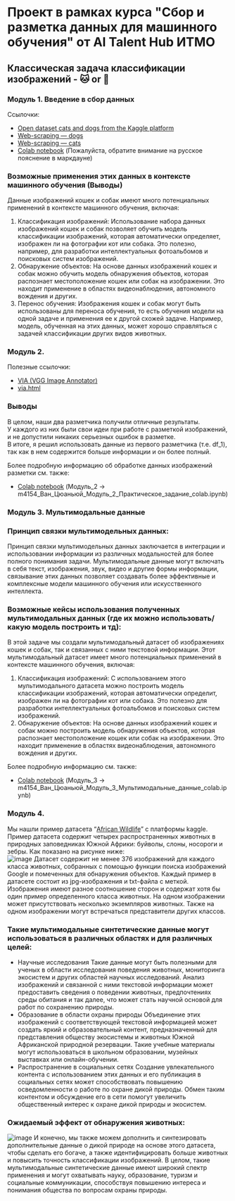 # Проект в рамках курса "Сбор и разметка данных для машинного обучения" от AI Talent Hub ИТМО
## Классическая задача классификации изображений - 🐱 or 🐶
### Модуль 1. Введение в сбор данных  
Cсылочки:
- [Open dataset cats and dogs from the Kaggle platform](https://www.kaggle.com/datasets/tongpython/cat-and-dog/data)
- [Web-scraping — dogs](https://pixnio.com/ru/%25D1%2584%25D0%25BE%25D1%2582%25D0%25BE/%D0%B6%D0%B8%D0%B2%D0%BE%D1%82%D0%BD%D1%8B%D1%85/%D1%81%D0%BE%D0%B1%D0%B0%D0%BA%D0%B8) 
- [Web-scraping — cats](https://pixnio.com/ru/%25D1%2582%25D0%25B5%25D0%25B3/%D0%BA%D0%BE%D1%88%D0%BA%D0%B0)
- [Colab notebook](https://colab.research.google.com/drive/1QefrCfW0jj-GqKXbrjAlOsS6Pw4Xmdvp?usp=sharing) (Пожалуйста, обратите внимание на русское пояснение в маркдауне)
### Возможные применения этих данных в контексте машинного обучения (Выводы)
Данные изображений кошек и собак имеют много потенциальных применений в контексте машинного обучения, включая:
1) Классификация изображений: Использование набора данных изображений кошек и собак позволяет обучить модель классификации изображений, которая автоматически определяет, изображен ли на фотографии кот или собака. Это полезно, например, для разработки интеллектуальных фотоальбомов и поисковых систем изображений.
2) Обнаружение объектов: На основе данных изображений кошек и собак можно обучить модель обнаружения объектов, которая распознает местоположение кошек или собак на изображении. Это находит применение в областях видеонаблюдения, автономного вождения и других.
3) Перенос обучения: Изображения кошек и собак могут быть использованы для переноса обучения, то есть обучения модели на одной задаче и применения ее к другой схожей задаче. Например, модель, обученная на этих данных, может хорошо справляться с задачей классификации других видов животных.

### Модуль 2.
Полезные ссылочки:
- [VIA (VGG Image Annotator)](https://www.robots.ox.ac.uk/~vgg/software/via/)
- [via.html](https://www.robots.ox.ac.uk/~vgg/software/via/via.html)
### Выводы
В целом, наши два разметчика получили отличные результаты.  
У каждого из них были свои идеи при работе с разметкой изображений, и не допустили никаких серьезных ошибок в разметке.  
В итоге, я решил использовать данные из первого разметчика (т.е. df_1), так как в нем содержится больше информации и он более полный.

Более подробную информацию об обработке данных изображений разметки см. также:
- [Colab notebook](https://colab.research.google.com/drive/1zZKYIRrRDK33TuXnf-8n25ErVvXv51Cn?usp=sharing) (Модуль_2 → m4154_Ван_Цюаньюй_Модуль_2_Практическое_задание_colab.ipynb)

### Модуль 3. Мультимодальные данные
### Принцип связки мультимодельных данных:
Принцип связки мультимодельных данных заключается в интеграции и использовании информации из различных модальностей для более полного понимания задачи. Мультимодальные данные могут включать в себя текст, изображения, звук, видео и другие формы информации, связывание этих данных позволяет создавать более эффективные и комплексные модели машинного обучения или искусственного интеллекта.
### Возможные кейсы использования полученных мультимодальных данных (где их можно использовать/какую модель построить и тд):
В этой задаче мы создали мультимодальный датасет об изображениях кошек и собак, так и связанных с ними текстовой информации.
Этот мультимодальный датасет имеет много потенциальных применений в контексте машинного обучения, включая:
1) Классификация изображений: С использованием этого мультимодального датасета можно построить модель классификации изображений, которая автоматически определит, изображен ли на фотографии кот или собака. Это полезно для разработки интеллектуальных фотоальбомов и поисковых систем изображений.
2) Обнаружение объектов: На основе данных изображений кошек и собак можно построить модель обнаружения объектов, которая распознает местоположение кошек или собак на изображении. Это находит применение в областях видеонаблюдения, автономного вождения и других.

Более подробную информацию см. также:
- [Colab notebook](https://colab.research.google.com/drive/1oT3BOKGsF5d8R9MCGOcwoeH8Gvysx13I?usp=sharing) (Модуль_3 → m4154_Ван_Цюаньюй_Модуль_3_Мультимодальные_данные_colab.ipynb)

### Модуль 4.
Мы нашли пример датасета “[African Wildlife](https://www.kaggle.com/datasets/biancaferreira/african-wildlife/data)” с платформы kaggle.  
Пример датасета содержит четырех распространенных животных в природных заповедниках Южной Африки: буйволы, слоны, носороги и зебры. 
Как показано на рисунке ниже:  
![image](https://github.com/gdnjr5233/Data-collection-and-markup-for-machine-learning/assets/64023974/e6c08f08-1238-4d2a-8844-6c93e9d7034c)
Датасет содержит не менее 376 изображений для каждого класса животных, собранных с помощью функции поиска изображений Google и помеченных для обнаружения объектов. Каждый пример в датасете состоит из jpg-изображения и txt-файла с меткой. Изображения имеют разное соотношение сторон и содержат хотя бы один пример определенного класса животных. На одном изображении может присутствовать несколько экземпляров животных. Также на одном изображении могут встречаться представители других классов.
### Такие мультимодальные синтетические данные могут использоваться в различных областях и для различных целей:
- Научные исследования
Такие данные могут быть полезными для ученых в области исследования поведения животных, мониторинга экосистем и других областей научных исследований. Анализ изображений и связанной с ними текстовой информации может предоставить сведения о поведении животных, предпочтениях среды обитания и так далее, что может стать научной основой для работ по сохранению природы.
- Образование в области охраны природы
Объединение этих изображений с соответствующей текстовой информацией может создать яркий и образовательный контент, предназначенный для представления обществу экосистемы и животных Южной Африканской природной резервации. Такие учебные материалы могут использоваться в школьном образовании, музейных выставках или онлайн-обучении.
- Распространение в социальных сетях
Создание увлекательного контента с использованием этих данных и его публикация в социальных сетях может способствовать повышению осведомленности о работе по охране дикой природы. Обмен таким контентом и обсуждение его в сети помогут увеличить общественный интерес к охране дикой природы и экосистем.
### Ожидаемый эффект от обнаружения животных:
![image](https://github.com/gdnjr5233/Data-collection-and-markup-for-machine-learning/assets/64023974/85e4e9f1-19e1-40cb-9633-106f6b978cb8)
И конечно, мы также можем дополнить и синтезировать дополнительные данные о дикой природе на основе этого датасета, чтобы сделать его богаче, а также идентифицировать больше животных и повысить точность классификации изображений.
В целом, такие мультимодальные синтетические данные имеют широкий спектр применения и могут охватывать науку, образование, туризм и социальные коммуникации, способствуя повышению интереса и понимания общества по вопросам охраны природы.
